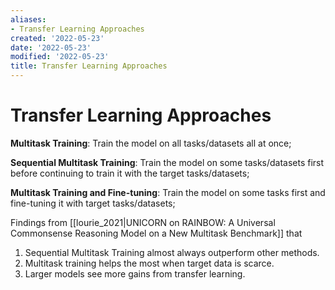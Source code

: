 ```yaml
---
aliases:
- Transfer Learning Approaches
created: '2022-05-23'
date: '2022-05-23'
modified: '2022-05-23'
title: Transfer Learning Approaches
---
```


# Transfer Learning Approaches

**Multitask Training**: Train the model on all tasks/datasets all at once;

**Sequential Multitask Training**: Train the model on some tasks/datasets first before continuing to train it with the target tasks/datasets;

**Multitask Training and Fine-tuning**: Train the model on some tasks first and fine-tuning it with target tasks/datasets;

Findings from [[lourie_2021|UNICORN on RAINBOW: A Universal Commonsense Reasoning Model on a New Multitask Benchmark]] that
1. Sequential Multitask Training almost always outperform other methods.
2. Multitask training helps the most when target data is scarce.
3. Larger models see more gains from transfer learning.